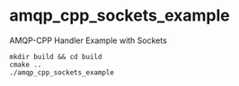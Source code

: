# amqp_cpp_sockets_example
AMQP-CPP Handler Example with Sockets

```
mkdir build && cd build
cmake ..
./amqp_cpp_sockets_example
```
